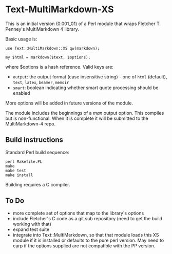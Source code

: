 Text-MultiMarkdown-XS
=====================

This is an initial version (0.001_01) of a Perl module that wraps Fletcher T. Penney's
MultiMarkdown 4 library.

Basic usage is:

    use Text::MultiMarkdown::XS qw(markdown);

    my $html = markdown($text, $options);

where $options is a hash reference.  Valid keys are:

* `output`: the output format (case insensitive string) - one of `html` (default), `text`,
   `latex`, `beamer`, `memoir`
* `smart`: boolean indicating whether smart quote processing should be enabled

More options will be added in future versions of the module.

The module includes the beginnings of a _man_ output option.  This compiles but is
non-functional.  When it is complete it will be submitted to the MultiMarkdown-4 repo.


Build instructions
------------------

Standard Perl build sequence:

    perl Makefile.PL
    make
    make test
    make install

Building requires a C compiler.


To Do
-----

* more complete set of options that map to the library's options
* include Fletcher's C code as a git sub repository (need to get the build working with that)
* expand test suite
* integrate into Text::MultiMarkdown, so that that module loads this XS module if it is
  installed or defaults to the pure perl version.  May need to carp if the options
  supplied are not compatible with the PP version.